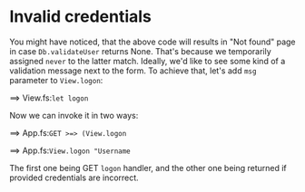# Invalid credentials

You might have noticed, that the above code will results in "Not found" page in case `Db.validateUser` returns None.
That's because we temporarily assigned `never` to the latter match.
Ideally, we'd like to see some kind of a validation message next to the form.
To achieve that, let's add `msg` parameter to `View.logon`:

==> View.fs:`let logon`

Now we can invoke it in two ways:

==> App.fs:`GET >=> (View.logon`

==> App.fs:`View.logon "Username`

The first one being GET `logon` handler, and the other one being returned if provided credentials are incorrect.
